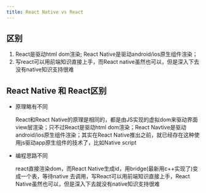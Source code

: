 ```yaml
---
title: React Native vs React
---
```

## 区别
1. React是驱动html dom渲染; React Native是驱动android/ios原生组件渲染；
2. 写react可以用前端知识直接上手，而React native虽然也可以，但是深入下去没有native知识支持很难

## React Native 和 React区别

- 原理略有不同
    
    React和React Native的原理是相同的，都是由JS实现的虚拟dom来驱动界面view层渲染；只不过React是驱动html dom渲染；React Navtive是驱动android/ios原生组件渲染；其实在React Native推出之前，就已经存在这种使用js驱动app原生组件的技术了，比如Native script

- 编程思路不同

    react直接渲染dom，而React Native生成id，用bridge(最新用c++实现了)变成一个表，等待native 去调用，写React可以用前端知识直接上手，React Native虽然也可以，但是深入下去就没有native知识支持很难

